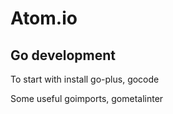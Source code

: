 # Atom.io

## Go development

To start with install go-plus, gocode

Some useful goimports, gometalinter
